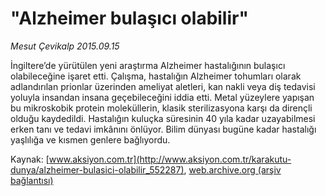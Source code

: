 # "Alzheimer bulaşıcı olabilir"

*Mesut Çevikalp 2015.09.15*

<div class="pNewsDetailMainContent ctx_content" itemprop="articleBody">
 <p>
  İngiltere’de yürütülen yeni araştırma Alzheimer hastalığının bulaşıcı olabileceğine işaret etti. Çalışma, hastalığın Alzheimer tohumları olarak adlandırılan prionlar üzerinden ameliyat aletleri, kan nakli veya diş tedavisi yoluyla insandan insana geçebileceğini iddia etti. Metal yüzeylere yapışan bu mikroskobik protein moleküllerin, klasik sterilizasyona karşı da dirençli olduğu kaydedildi. Hastalığın kuluçka süresinin 40 yıla kadar uzayabilmesi erken tanı ve tedavi imkânını önlüyor. Bilim dünyası bugüne kadar hastalığı yaşlılığa ve kısmen genlere bağlıyordu.
 </p>
</div>


Kaynak: [www.aksiyon.com.tr](http://www.aksiyon.com.tr/karakutu-dunya/alzheimer-bulasici-olabilir_552287), [web.archive.org (arşiv bağlantısı)](http://web.archive.org/web/20160106143206/http://www.aksiyon.com.tr/karakutu-dunya/alzheimer-bulasici-olabilir_552287)
